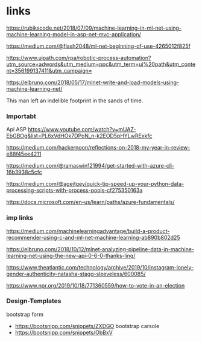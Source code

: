 # links
https://rubikscode.net/2018/07/09/machine-learning-in-ml-net-using-machine-learning-model-in-asp-net-mvc-application/

https://medium.com/@flash2048/ml-net-beginning-of-use-4265012f825f

https://www.uipath.com/rpa/robotic-process-automation?utm_source=adwords&utm_medium=ppc&utm_term=ui%20path&utm_content=356199137411&utm_campaign=

https://elbruno.com/2018/05/17/mlnet-write-and-load-models-using-machine-learning-net/



This man left an indelible footprint in the sands of time.


### Importabt 
Api ASP
https://www.youtube.com/watch?v=mUAZ-EbGBOg&list=PL6xVdHOk7DPoN_n-k2EOD5pHYLwRExkfc

https://medium.com/hackernoon/reflections-on-2018-my-year-in-review-e88f45ee4211


https://medium.com/@ramaswin121994/get-started-with-azure-cli-16b3938c5cfc


https://medium.com/@ageitgey/quick-tip-speed-up-your-python-data-processing-scripts-with-process-pools-cf275350163a

https://docs.microsoft.com/en-us/learn/paths/azure-fundamentals/


### imp links 
https://medium.com/machinelearningadvantage/build-a-product-recommender-using-c-and-ml-net-machine-learning-ab890b802d25

https://elbruno.com/2018/10/12/mlnet-analyzing-pipeline-data-in-machine-learning-net-using-the-new-api-0-6-0-thanks-linq/

https://www.theatlantic.com/technology/archive/2019/10/instagram-lonely-gender-authenticity-natasha-stagg-sleeveless/600085/


https://www.npr.org/2019/10/18/771360559/how-to-vote-in-an-election


### Design-Templates 
bootstrap form
- https://bootsnipp.com/snippets/ZXDGO
bootstrap carsole
- https://bootsnipp.com/snippets/ObBxV
